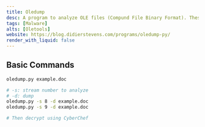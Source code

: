 ```yaml
---
title: Oledump
desc: A program to analyze OLE files (Compund File Binary Format). These files contain streams of data. oledump allows you to analyze these streams.
tags: [Malware]
alts: [Oletools]
website: https://blog.didierstevens.com/programs/oledump-py/
render_with_liquid: false
---
```


## Basic Commands

```sh
oledump.py example.doc

# -s: stream number to analyze
# -d: dump
oledump.py -s 8 -d example.doc
oledump.py -s 9 -d example.doc

# Then decrypt using CyberChef
```